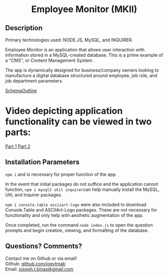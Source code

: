 <h1 align="center">Employee Monitor (MKII)</h1>

## Description

Primary technologies used: NODE.JS, MySQL, and INQUIRER.

Employee Monitor is an application that allows user interaction with information stored in a MySQL-created database. This is a prime example of a "CMS", or Content Management System.

The app is dynamically designed for business/company owners looking to manufacture a digital database structured around employee, job role, and job department parameters.

[SchemaOutline](./assets/schemaoutline.png)

# Video depicting application functionality can be viewed in two parts:

[Part 1](https://www.youtube.com/watch?v=x6ZU0GuUyG8)
[Part 2](https://www.youtube.com/watch?v=eyr64aVGG8Q)

## Installation Parameters

`npm i` and is necessary for proper function of the app.

In the event that initial packages do not suffice and the application cannot function, `npm i mysql2 util inquirer`can help manually install the MySQL, Util, and Inquirer packages.

`npm i console.table asciiart-logo` were also included to download Console.Table and ASCIIArt-Logo packages. These are not necessary for functionality and only help with aesthetic augmentation of the app.

Once completed, run the command `node index.js` to open the question prompts and begin creation, viewing, and formatting of the database.

## Questions? Comments?

Contact me on Github or via email! </br>
Github: [github.com/joeytmab](github.com/joeytmab) </br>
Email: [joseph.t.binas@gmail.com](joseph.t.binas@gmail.com)
